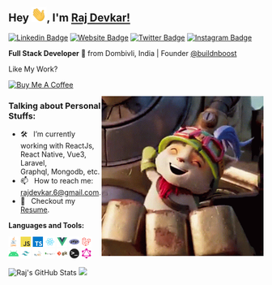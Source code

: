 ## Hey <img src="https://raw.githubusercontent.com/rajdevkar/rajdevkar/master/assets/Hi.gif" width="30px">, I'm [Raj Devkar!](https://github.com/rajdevkar)

[![Linkedin Badge](https://img.shields.io/badge/-LinkedIn-0e76a8?style=flat-square&logo=Linkedin&logoColor=white)](https://linkedin.com/in/rajdevkar)
[![Website Badge](https://img.shields.io/badge/Website-3b5998?style=flat-square&logo=google-chrome&logoColor=white)](https://www.rajdevkar.dev/)
[![Twitter Badge](https://img.shields.io/badge/-Twitter-00acee?style=flat-square&logo=Twitter&logoColor=white)](https://twitter.com/rajdevkar99)
[![Instagram Badge](https://img.shields.io/badge/-Instagram-e4405f?style=flat-square&logo=Instagram&logoColor=white)](https://instagram.com/rajdevkar99/)

**Full Stack Developer** 🚀 from Dombivli, India | Founder [@buildnboost](https://www.buildnboost.com)

Like My Work?

<a href="https://www.buymeacoffee.com/rajdevkar" target="_blank"><img src="https://cdn.buymeacoffee.com/buttons/v2/default-blue.png" alt="Buy Me A Coffee" height="60px" width="217px" ></a>

<img width="320" align="right" alt="GIF" src="https://raw.githubusercontent.com/rajdevkar/rajdevkar/master/assets/teemo-hi.gif" />

### Talking about Personal Stuffs:

- 🛠 &nbsp; I’m currently working with ReactJs, React Native, Vue3, Laravel, <br /> Graphql, Mongodb, etc.
- 📫 &nbsp; How to reach me: [rajdevkar.6@gmail.com](mailto:rajdevkar@gmail.com).
- 📝 &nbsp; Checkout my [Resume](https://raw.githubusercontent.com/rajdevkar/rajdevkar/master/assets/resume.pdf).


**Languages and Tools:**  

<code><img height="20" src="https://raw.githubusercontent.com/github/explore/80688e429a7d4ef2fca1e82350fe8e3517d3494d/topics/java/java.png"></code>
<code><img height="20" src="https://raw.githubusercontent.com/github/explore/80688e429a7d4ef2fca1e82350fe8e3517d3494d/topics/javascript/javascript.png"></code>
<code><img height="20" src="https://raw.githubusercontent.com/github/explore/80688e429a7d4ef2fca1e82350fe8e3517d3494d/topics/typescript/typescript.png"></code>
<code><img height="20" src="https://raw.githubusercontent.com/github/explore/80688e429a7d4ef2fca1e82350fe8e3517d3494d/topics/react/react.png"></code>
<code><img height="20" src="https://raw.githubusercontent.com/github/explore/80688e429a7d4ef2fca1e82350fe8e3517d3494d/topics/vue/vue.png"></code>
<code><img height="20" src="https://raw.githubusercontent.com/github/explore/80688e429a7d4ef2fca1e82350fe8e3517d3494d/topics/php/php.png"></code>
<code><img height="20" src="https://raw.githubusercontent.com/github/explore/80688e429a7d4ef2fca1e82350fe8e3517d3494d/topics/laravel/laravel.png"></code>
<code><img height="20" src="https://raw.githubusercontent.com/github/explore/80688e429a7d4ef2fca1e82350fe8e3517d3494d/topics/android/android.png"></code> 
<code><img height="20" src="https://raw.githubusercontent.com/github/explore/80688e429a7d4ef2fca1e82350fe8e3517d3494d/topics/tailwind/tailwind.png"></code>
<code><img height="20" src="https://raw.githubusercontent.com/github/explore/80688e429a7d4ef2fca1e82350fe8e3517d3494d/topics/mysql/mysql.png"></code>
<code><img height="20" src="https://raw.githubusercontent.com/github/explore/80688e429a7d4ef2fca1e82350fe8e3517d3494d/topics/mongodb/mongodb.png"></code>
<code><img height="20" src="https://raw.githubusercontent.com/github/explore/80688e429a7d4ef2fca1e82350fe8e3517d3494d/topics/git/git.png"></code>
<code><img height="20" src="https://raw.githubusercontent.com/github/explore/80688e429a7d4ef2fca1e82350fe8e3517d3494d/topics/terminal/terminal.png"></code> 
<code><img height="20" src="https://raw.githubusercontent.com/github/explore/80688e429a7d4ef2fca1e82350fe8e3517d3494d/topics/graphql/graphql.png"></code> 

<img src="https://github-readme-stats.vercel.app/api?username=rajdevkar&show_icons=true&hide_border=true&count_private=true&theme=radical" alt="Raj's GitHub Stats">

<img height="180em" src="https://github-readme-streak-stats.herokuapp.com/?user=rajdevkar&hide_border=true&theme=radical" />
